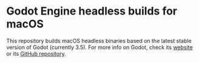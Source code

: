 # Godot Engine headless builds for macOS

This repository builds macOS headless binaries based on the latest stable version of Godot (currently 3.5).
For more info on Godot, check its [website](https://godotengine.org) or its [GitHub repository](https://github.com/godotengine/godot).
